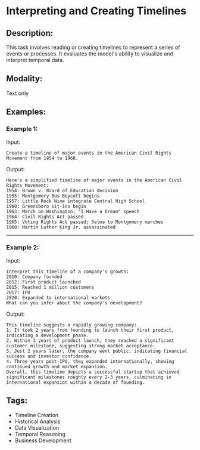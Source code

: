 # Interpreting and Creating Timelines

## Description:
This task involves reading or creating timelines to represent a series of events or processes. It evaluates the model's ability to visualize and interpret temporal data.

## Modality:
Text only

## Examples:

### Example 1:

Input:

```
Create a timeline of major events in the American Civil Rights Movement from 1954 to 1968.
```

Output:

```
Here's a simplified timeline of major events in the American Civil Rights Movement:
1954: Brown v. Board of Education decision
1955: Montgomery Bus Boycott begins
1957: Little Rock Nine integrate Central High School
1960: Greensboro sit-ins begin
1963: March on Washington; "I Have a Dream" speech
1964: Civil Rights Act passed
1965: Voting Rights Act passed; Selma to Montgomery marches
1968: Martin Luther King Jr. assassinated
```

---

### Example 2:

Input:

```
Interpret this timeline of a company's growth:
2010: Company founded
2012: First product launched
2015: Reached 1 million customers
2017: IPO
2020: Expanded to international markets
What can you infer about the company's development?
```

Output:

```
This timeline suggests a rapidly growing company:
1. It took 2 years from founding to launch their first product, indicating a development phase.
2. Within 3 years of product launch, they reached a significant customer milestone, suggesting strong market acceptance.
3. Just 2 years later, the company went public, indicating financial success and investor confidence.
4. Three years post-IPO, they expanded internationally, showing continued growth and market expansion.
Overall, this timeline depicts a successful startup that achieved significant milestones roughly every 2-3 years, culminating in international expansion within a decade of founding.
```

## Tags:
- Timeline Creation
- Historical Analysis
- Data Visualization
- Temporal Reasoning
- Business Development